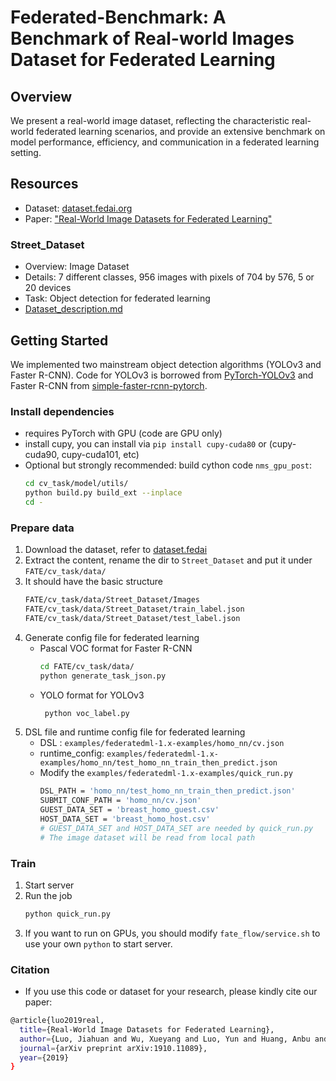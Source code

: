 # Federated-Benchmark: A Benchmark of Real-world Images Dataset for Federated Learning

## Overview
We present a real-world image dataset, reflecting the characteristic real-world federated learning scenarios, and provide an extensive benchmark on model performance, efficiency, and communication in a federated learning setting.

## Resources
* Dataset: [dataset.fedai.org](https://dataset.fedai.org)
* Paper: ["Real-World Image Datasets for Federated Learning"](https://arxiv.org/abs/1910.11089)

### Street_Dataset
* Overview: Image Dataset
* Details: 7 different classes, 956 images with pixels of 704 by 576, 5 or 20 devices
* Task: Object detection for federated learning
* [Dataset_description.md](https://github.com/FederatedAI/FATE/blob/master/research/federated_object_detection_benchmark/README.md)

## Getting Started
We implemented two mainstream object detection algorithms (YOLOv3 and Faster R-CNN). Code for YOLOv3 is borrowed from  [PyTorch-YOLOv3](https://github.com/eriklindernoren/PyTorch-YOLOv3.git) and Faster R-CNN from [simple-faster-rcnn-pytorch](https://github.com/chenyuntc/simple-faster-rcnn-pytorch.git).
### Install dependencies
* requires PyTorch with GPU (code are GPU only)
* install cupy, you can install via `pip install cupy-cuda80` or (cupy-cuda90, cupy-cuda101, etc)
* Optional but strongly recommended: build cython code `nms_gpu_post`:
    ```bash
    cd cv_task/model/utils/
    python build.py build_ext --inplace
    cd -
    ```
### Prepare data
1. Download the dataset, refer to [dataset.fedai](https://dataset.fedai.org/)
2. Extract the content, rename the dir to `Street_Dataset` and put it under `FATE/cv_task/data/`
3. It should have the basic structure
    ```bash
   FATE/cv_task/data/Street_Dataset/Images
   FATE/cv_task/data/Street_Dataset/train_label.json
   FATE/cv_task/data/Street_Dataset/test_label.json
    ```
4. Generate config file for federated learning
    * Pascal VOC format for Faster R-CNN
        ```bash
        cd FATE/cv_task/data/
        python generate_task_json.py
        ```
    * YOLO format for YOLOv3
        ```bash
         python voc_label.py
        ```
5. DSL file and runtime config file for federated learning
    * DSL : `examples/federatedml-1.x-examples/homo_nn/cv.json`
    * runtime_config: `examples/federatedml-1.x-examples/homo_nn/test_homo_nn_train_then_predict.json`
    * Modify the `examples/federatedml-1.x-examples/quick_run.py`
        ```bash
        DSL_PATH = 'homo_nn/test_homo_nn_train_then_predict.json'
        SUBMIT_CONF_PATH = 'homo_nn/cv.json'
        GUEST_DATA_SET = 'breast_homo_guest.csv'
        HOST_DATA_SET = 'breast_homo_host.csv'
        # GUEST_DATA_SET and HOST_DATA_SET are needed by quick_run.py
        # The image dataset will be read from local path
        ```    
### Train
1. Start server
2. Run the job
    ```bash
    python quick_run.py
    ```
3. If you want to run on GPUs, you should modify `fate_flow/service.sh` to use your own `python` to start server.
### Citation
* If you use this code or dataset for your research, please kindly cite our paper:
```bash
@article{luo2019real,
  title={Real-World Image Datasets for Federated Learning},
  author={Luo, Jiahuan and Wu, Xueyang and Luo, Yun and Huang, Anbu and Huang, Yunfeng and Liu, Yang and Yang, Qiang},
  journal={arXiv preprint arXiv:1910.11089},
  year={2019}
}
```